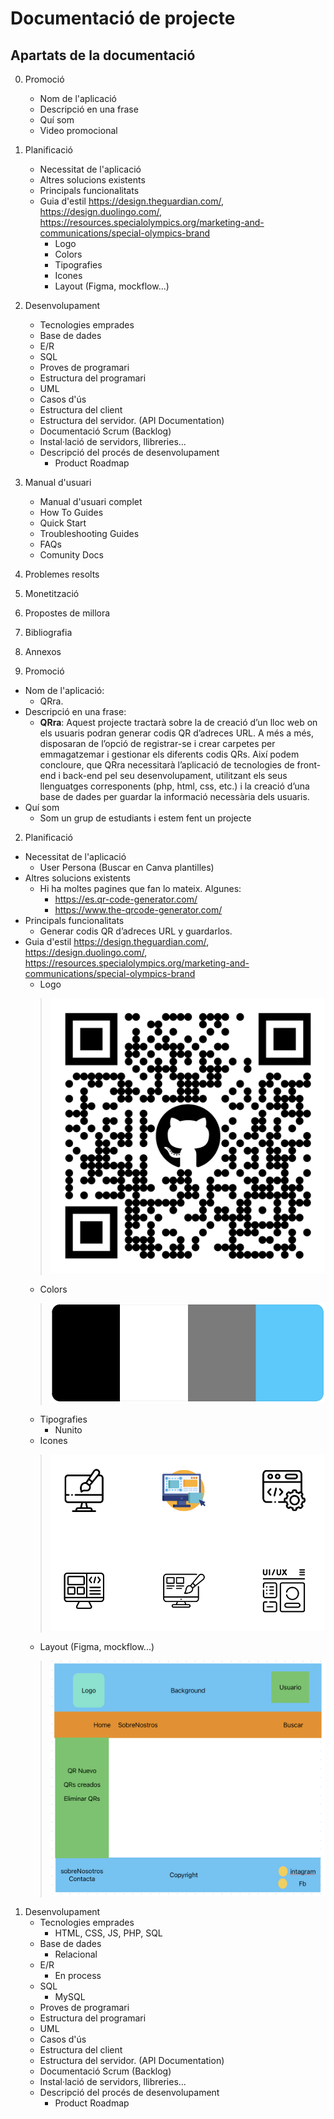 # Documentació de projecte

## Apartats de la documentació

0. Promoció

   - Nom de l'aplicació
   - Descripció en una frase
   - Quí som
   - Video promocional
1. Planificació

   - Necessitat de l'aplicació
   - Altres solucions existents
   - Principals funcionalitats
   - Guia d'estil https://design.theguardian.com/, https://design.duolingo.com/, https://resources.specialolympics.org/marketing-and-communications/special-olympics-brand
     - Logo
     - Colors
     - Tipografies
     - Icones
     - Layout  (Figma, mockflow...)
2. Desenvolupament

   - Tecnologies emprades
   - Base de dades
   - E/R
   - SQL
   - Proves de programari
   - Estructura del programari
   - UML
   - Casos d'ús
   - Estructura del client
   - Estructura del servidor. (API Documentation)
   - Documentació Scrum (Backlog)
   - Instal·lació de servidors, llibreries...
   - Descripció del procés de desenvolupament
     - Product Roadmap
3. Manual d'usuari

   - Manual d'usuari complet
   - How To Guides
   - Quick Start
   - Troubleshooting Guides
   - FAQs
   - Comunity Docs
4. Problemes resolts
5. Monetització
6. Propostes de millora
7. Bibliografia
8. Annexos
9. Promoció

* Nom de l'aplicació:
  * QRra.
* Descripció en una frase:
  * **QRra**: Aquest projecte tractarà sobre la de creació d’un lloc web on els usuaris podran generar codis QR d’adreces URL. A més a més, disposaran de l’opció de registrar-se i crear carpetes per emmagatzemar i gestionar els diferents codis QRs.
    Així podem concloure, que QRra necessitarà l’aplicació de tecnologies de front-end i back-end pel seu desenvolupament, utilitzant els seus llenguatges corresponents (php, html, css, etc.) i la creació d’una base de dades per guardar la informació necessària dels usuaris.
* Quí som
  * Som un grup de estudiants i estem fent un projecte

2. Planificació

* Necessitat de l'aplicació
  * User Persona (Buscar en Canva plantilles)
* Altres solucions existents
  * Hi ha moltes pagines que fan lo mateix. Algunes:
    * https://es.qr-code-generator.com/
    * https://www.the-qrcode-generator.com/
* Principals funcionalitats
  * Generar codis QR d’adreces URL y guardarlos.
* Guia d'estil https://design.theguardian.com/, https://design.duolingo.com/, https://resources.specialolympics.org/marketing-and-communications/special-olympics-brand
  * Logo
   >  ![image](img/ProjecteQRGithub.png) 
  * Colors
  > ![alt colors](./img/colors.png)
  * Tipografies
    * Nunito
  * Icones
  > ![image](img/icons.png) 
  * Layout (Figma, mockflow...)
  > ![image](img/layout.png)

1. Desenvolupament
   - Tecnologies emprades
     * HTML, CSS, JS, PHP, SQL
   - Base de dades
     * Relacional
   - E/R
     * En process
   - SQL
     - MySQL
   - Proves de programari
   - Estructura del programari
   - UML
   - Casos d'ús
   - Estructura del client
   - Estructura del servidor. (API Documentation)
   - Documentació Scrum (Backlog)
   - Instal·lació de servidors, llibreries...
   - Descripció del procés de desenvolupament
     - Product Roadmap
